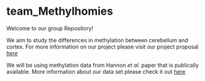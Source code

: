 # team_Methylhomies


Welcome to our group Repository!

We aim to study the differences in methylation between cerebellum and cortex. For more information on our project please visit our project proposal [*here*](https://github.com/STAT540-UBC/team_Methylhomies/blob/master/project_proposal.md)

We will be using methylation data from Hannon *et al.* paper that is publically available. More information about our data set please check it out [here](https://github.com/STAT540-UBC/team_Methylhomies/tree/master/data)

